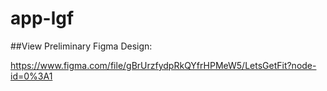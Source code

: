 # app-lgf

##View Preliminary Figma Design:

https://www.figma.com/file/gBrUrzfydpRkQYfrHPMeW5/LetsGetFit?node-id=0%3A1
